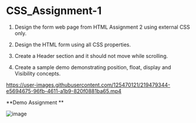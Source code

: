 # CSS_Assignment-1


1. Design the form web page from HTML Assignment 2 using external CSS only.


2. Design the HTML form using all CSS properties.


3. Create a Header section and it should not move while scrolling.


4. Create a sample demo demonstrating position, float, display and Visibility concepts.



https://user-images.githubusercontent.com/125470121/219479344-e5694675-96fb-4611-a1b9-820f0881ba65.mp4


**Demo Assignment
**

![image](https://user-images.githubusercontent.com/125470121/219661684-027a2a2e-6f47-41ac-85cc-3a3140b7429c.png)

